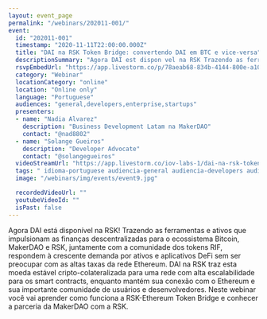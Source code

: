 ```yaml
---
layout: event_page
permalink: "/webinars/202011-001/"
event:
  id: "202011-001"
  timestamp: "2020-11-11T22:00:00.000Z"
  title: "DAI na RSK Token Bridge: convertendo DAI em BTC e vice-versa"
  descriptionSummary: "Agora DAI est dispon vel na RSK Trazendo as ferramentas e ativos que impulsionam as finan as descentralizadas para o ecossistema Bitcoin, M…"
  rsvpEmbedUrl: "https://app.livestorm.co/p/78aeab68-834b-4144-800e-a10bcb0428fe/form"
  category: "Webinar"
  locationCategory: "online"
  location: "Online only"
  language: "Portuguese"
  audiences: "general,developers,enterprise,startups"
  presenters:
  - name: "Nadia Alvarez"
    description: "Business Development Latam na MakerDAO"
    contact: "@nad8802"
  - name: "Solange Gueiros"
    description: "Developer Advocate"
    contact: "@solangegueiros"
  videoStreamUrl: "https://app.livestorm.co/iov-labs-1/dai-na-rsk-token-bridge-convertendo-dai-em-btc-e-vice-versa"
  tags: " idioma-portuguese audiencia-general audiencia-developers audiencia-enterprise audiencia-startups"
  image: "/webinars/img/events/event9.jpg"

  recordedVideoUrl: ""
  youtubeVideoId: ""
  isPast: false
---
```



Agora DAI está disponível na RSK!
Trazendo as ferramentas e ativos que impulsionam as finanças descentralizadas para o ecossistema Bitcoin, MakerDAO e RSK, juntamente com a comunidade dos tokens RIF, respondem à crescente demanda por ativos e aplicativos DeFi sem ser preocupar com as altas taxas da rede Ethereum.
DAI na RSK traz esta moeda estável cripto-colateralizada para uma rede com alta escalabilidade para os smart contracts, enquanto mantém sua conexão com o Ethereum e sua importante comunidade de usuários e desenvolvedores.
Neste webinar você vai aprender como funciona a RSK-Ethereum Token Bridge e conhecer a parceria da MakerDAO com a RSK.

